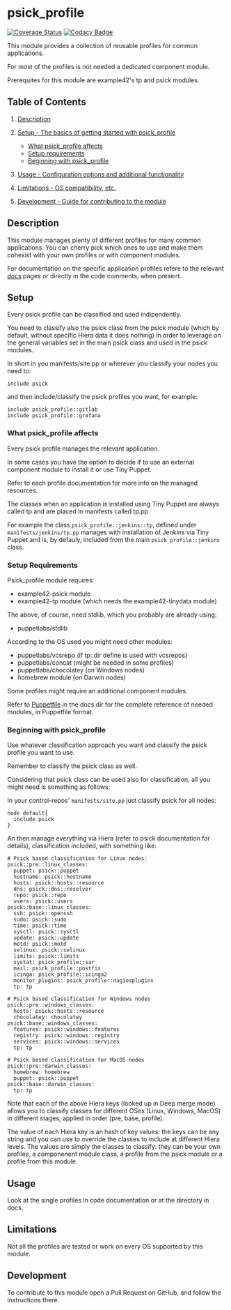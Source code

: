 # psick_profile

[![Coverage Status](https://coveralls.io/repos/example42/puppet-psick_profile/badge.svg?branch=master&service=github)](https://coveralls.io/github/example42/puppet-psick_profile?branch=master)
[![Codacy Badge](https://app.codacy.com/project/badge/Grade/81f58c072b394923b760927ff1ad28ef)](https://www.codacy.com/gh/example42/puppet-psick_profile/dashboard?utm_source=github.com&utm_medium=referral&utm_content=example42/puppet-psick_profile&utm_campaign=Badge_Grade)

This module provides a collection of reusable profiles for common applications.

For most of the profiles is not needed a dedicated component module.

Prerequites for this module are example42's tp and psick modules.

## Table of Contents

1.  [Description](#description)

2.  [Setup - The basics of getting started with psick_profile](#setup)
    -   [What psick_profile affects](#what-psick_profile-affects)
    -   [Setup requirements](#setup-requirements)
    -   [Beginning with psick_profile](#beginning-with-psick_profile)

3.  [Usage - Configuration options and additional functionality](#usage)

4.  [Limitations - OS compatibility, etc.](#limitations)

5.  [Development - Guide for contributing to the module](#development)

## Description

This module manages plenty of different profiles for many common applications.
You can cherry pick which ones to use and make them cohexist with your own profiles
or with component modules.

For documentation on the specific application profiles refere to the relevant [docs](docs/) pages or directly in the code comments, when present.

## Setup

Every psick profile can be classified and used indipendently.

You need to classify also the psick class from the psick module (which by default, without 
specific Hiera data it does nothing) in order to leverage on the general variables
set in the main psick class and used in the psick modules.

In short in you manifests/site.pp or wherever you classify your nodes you need to:

    include psick

and then include/classify the psick profiles you want, for example:

    include psick_profile::gitlab
    include psick_profile::grafana


### What psick_profile affects

Every psick profile manages the relevant application.

In some cases you have the option to decide if to use an external component module to install it
or use Tiny Puppet.

Refer to each profile documentation for more info on the managed resources.

The classes when an application is installed using Tiny Puppet are always called tp and are placed in manifests called tp.pp

For example the class `psick_profile::jenkins::tp`, defined under `manifests/jenkins/tp.pp` manages with installation of Jenkins via Tiny Puppet and is, by defauly, included from the main `psick_profile::jenkins` class.


### Setup Requirements

Psick_profile module requires:

-   example42-psick module
-   example42-tp module (which needs the example42-tinydata module)

The above, of course, need stdlib, which you probably are already using:

-   puppetlabs/stdlib

According to the OS used you might need other modules:

-   puppetlabs/vcsrepo (if tp::dir define is used with vcsrepos)
-   puppetlabs/concat (might be needed in some profiles)
-   puppetlabs/chocolatey (on Windows nodes)
-   homebrew module (on Darwin nodes)

Some profiles might require an additional component modules.

Refer to [Puppetfile](docs/Puppetfile) in the docs dir for the complete reference of needed modules, in Puppetfile format.


### Beginning with psick_profile

Use whatever classification approach you want and classify the psick profile you want to use.

Remember to classify the psick class as well.

Considering that psick class can be used also for classification, all you might need is something as follows:

In your control-repos' `manifests/site.pp` just classify psick for all nodes:

    node default{
      include psick
    }

An then manage everything via Hiera (refer to psick documentation for details), classification included, with something like:

    # Psick based classification for Linux nodes:
    psick::pre::linux_classes:
      puppet: psick::puppet
      hostname: psick::hostname
      hosts: psick::hosts::resource
      dns: psick::dns::resolver
      repo: psick::repo
      users: psick::users
    psick::base::linux_classes:
      ssh: psick::openssh
      sudo: psick::sudo
      time: psick::time
      sysctl: psick::sysctl
      update: psick::update
      motd: psick::motd
      selinux: psick::selinux
      limits: psick::limits
      systat: psick_profile::sar
      mail: psick_profile::postfix
      icinga: psick_profile::icinga2
      monitor_plugins: psick_profile::nagiosplugins
      tp: tp

    # Psick based classification for Windows nodes
    psick::pre::windows_classes:
      hosts: psick::hosts::resource
      chocolatey: chocolatey
    psick::base::windows_classes:
      features: psick::windows::features
      registry: psick::windows::registry
      services: psick::windows::services
      tp: tp

    # Psick based classification for MacOS nodes
    psick::pre::darwin_classes:
      homebrew: homebrew
      puppet: psick::puppet
    psick::base::darwin_classes:
      tp: tp

Note that each of the above Hiera keys (looked up in Deep merge mode) allows you to classify classes for different OSes (Linux, Windows, MacOS) in different stages, applied in order (pre, base, profile).

The value of each Hiera key is an hash of key values: the keys can be any string and you can use to override the classes to include at different Hiera levels.
The values are simply the classes to classify: they can be your own profiles, a componenent module class, a profile from the psick module or a profile from this module.

## Usage

Look at the single profiles in code documentation or at the directory in docs.

## Limitations

Not all the profiles are tested or work on every OS supported by this module.

## Development

To contribute to this module open a Pull Request on GitHub, and follow the instructions there.
